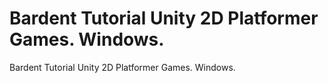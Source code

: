 # Bardent Tutorial Unity 2D Platformer Games. Windows.
Bardent Tutorial Unity 2D Platformer Games. Windows.
